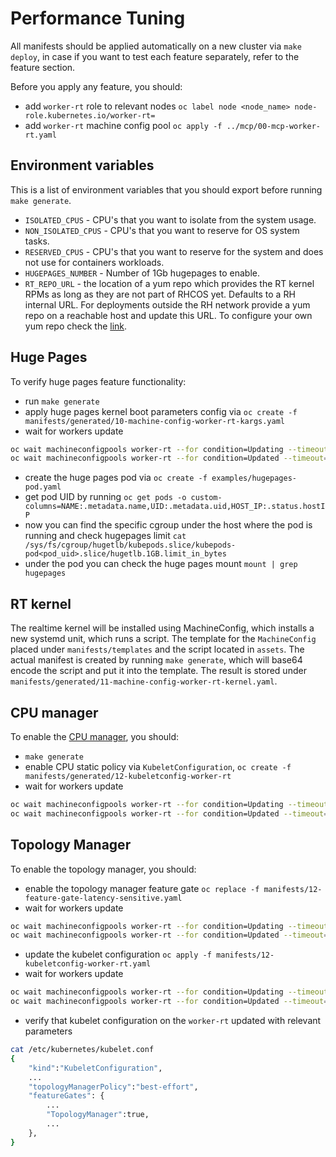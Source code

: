 # Performance Tuning

All manifests should be applied automatically on a new cluster via `make deploy`, in case if you want to test each feature separately, refer to the feature section.

Before you apply any feature, you should:

- add `worker-rt` role to relevant nodes `oc label node <node_name> node-role.kubernetes.io/worker-rt=`
- add `worker-rt` machine config pool `oc apply -f ../mcp/00-mcp-worker-rt.yaml`

## Environment variables

This is a list of environment variables that you should export before running `make generate`.

- `ISOLATED_CPUS` - CPU's that you want to isolate from the system usage.
- `NON_ISOLATED_CPUS` - CPU's that you want to reserve for OS system tasks.
- `RESERVED_CPUS` - CPU's that you want to reserve for the system and does not use for containers workloads.
- `HUGEPAGES_NUMBER` - Number of 1Gb hugepages to enable.
- `RT_REPO_URL` - the location of a yum repo which provides the RT kernel RPMs as long as they are not part of RHCOS yet.
  Defaults to a RH internal URL. For deployments outside the RH network provide a yum repo on a reachable host
  and update this URL.
  To configure your own yum repo check the [link](https://access.redhat.com/solutions/3176811).

## Huge Pages

To verify huge pages feature functionality:

- run `make generate`
- apply huge pages kernel boot parameters config via `oc create -f manifests/generated/10-machine-config-worker-rt-kargs.yaml`
- wait for workers update

```bash
oc wait machineconfigpools worker-rt --for condition=Updating --timeout=1800s
oc wait machineconfigpools worker-rt --for condition=Updated --timeout=1800s
```

- create the huge pages pod via `oc create -f examples/hugepages-pod.yaml`
- get pod UID by running `oc get pods -o custom-columns=NAME:.metadata.name,UID:.metadata.uid,HOST_IP:.status.hostIP`
- now you can find the specific cgroup under the host where the pod is running and check hugepages limit `cat /sys/fs/cgroup/hugetlb/kubepods.slice/kubepods-pod<pod_uid>.slice/hugetlb.1GB.limit_in_bytes`
- under the pod you can check the huge pages mount `mount | grep hugepages`

## RT kernel

The realtime kernel will be installed using MachineConfig, which installs a new systemd unit, which runs a script.
The template for the `MachineConfig` placed under `manifests/templates` and the script located in `assets`. The actual manifest is created by running `make generate`,
which will base64 encode the script and put it into the template. The result is stored under `manifests/generated/11-machine-config-worker-rt-kernel.yaml`.

## CPU manager

To enable the [CPU manager](https://docs.openshift.com/container-platform/4.2/scalability_and_performance/using-cpu-manager.html), you should:

- `make generate`
- enable CPU static policy via `KubeletConfiguration`, `oc create -f manifests/generated/12-kubeletconfig-worker-rt`
- wait for workers update

```bash
oc wait machineconfigpools worker-rt --for condition=Updating --timeout=1800s
oc wait machineconfigpools worker-rt --for condition=Updated --timeout=1800s
```

## Topology Manager

To enable the topology manager, you should:

- enable the topology manager feature gate `oc replace -f manifests/12-feature-gate-latency-sensitive.yaml`
- wait for workers update

```bash
oc wait machineconfigpools worker-rt --for condition=Updating --timeout=1800s
oc wait machineconfigpools worker-rt --for condition=Updated --timeout=1800s
```

- update the kubelet configuration `oc apply -f manifests/12-kubeletconfig-worker-rt.yaml`
- wait for workers update

```bash
oc wait machineconfigpools worker-rt --for condition=Updating --timeout=1800s
oc wait machineconfigpools worker-rt --for condition=Updated --timeout=1800s
```

- verify that kubelet configuration on the `worker-rt` updated with relevant parameters

```bash
cat /etc/kubernetes/kubelet.conf
{
    "kind":"KubeletConfiguration",
    ...
    "topologyManagerPolicy":"best-effort",
    "featureGates": {
        ...
        "TopologyManager":true,
        ...
    },
}
```
